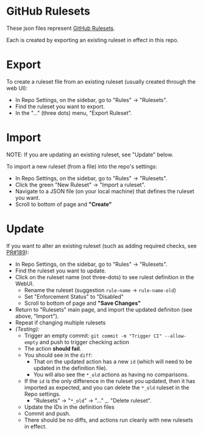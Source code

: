 # GitHub Rulesets

These json files represent [GitHub Rulesets](https://docs.github.com/en/repositories/configuring-branches-and-merges-in-your-repository/managing-rulesets/about-rulesets).

Each is created by exporting an existing ruleset in effect in this repo.

# Export

To create a ruleset file from an existing ruleset (usually created through the web UI):

- In Repo Settings, on the sidebar, go to "Rules" -> "Rulesets".
- Find the ruleset you want to export.
- In the "..." (three dots) menu, "Export Ruleset".

# Import

NOTE: If you are updating an existing ruleset, see "Update" below.

To import a new ruleset (from a file) into the repo's settings:

- In Repo Settings, on the sidebar, go to "Rules" -> "Rulesets".
- Click the green "New Ruleset" -> "Import a ruleset".
- Navigate to a JSON file (on your local machine) that defines the ruleset you want.
- Scroll to bottom of page and **"Create"**

# Update

If you want to alter an existing ruleset (such as adding required checks, see [PR#189](https://github.com/RMI/pbtar/pull/189)):

- In Repo Settings, on the sidebar, go to "Rules" -> "Rulesets".
- Find the ruleset you want to update.
- Click on the ruleset name (not three-dots) to see rulest definition in the WebUI.
  - Rename the ruleset (suggestion `rule-name` -> `rule-name-old`)
  - Set "Enforcement Status" to "Disabled"
  - Scroll to bottom of page and **"Save Changes"**
- Return to "Rulesets" main page, and import the updated definiton (see above, "Import").
- Repeat if changing multiple rulesets
- _(Testing):_
  - Trigger an empty commit: `git commit -m "Trigger CI" --allow-empty` and push to trigger checking action
  - The action **should fail**.
  - You should see in the `diff`:
    - That on the updated action has a new `id` (which will need to be updated in the definition file).
    - You will also see the `*_old` actions as having no comparisons.
  - If the `id` is the only difference in the ruleset you updated, then it has imported as expected, and you can delete the `*_old` ruleset in the Repo settings.
    - "Rulesets" -> "`*_old`" -> "..." \_. "Delete ruleset".
  - Update the IDs in the definition files
  - Commit and push.
  - There should be no diffs, and actions run cleanly with new rulesets in effect.
